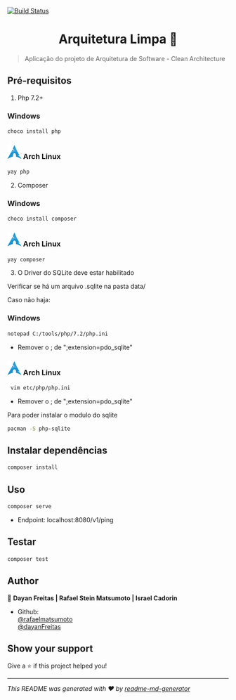 [![Build Status](https://travis-ci.com/rafaelmatsumoto/clean-architecture-php.svg?token=epmMNVLLvizSuJ7VzAhz&branch=master)](https://travis-ci.com/rafaelmatsumoto/clean-architecture-php)

<h1 align="center">Arquitetura Limpa 👋</h1>
<p>
</p>

> Aplicação do projeto de Arquitetura de Software - Clean Architecture

## Pré-requisitos

1. Php 7.2+
### Windows
```sh
choco install php
```

### ![Arch](https://github.com/JotaRandom/archlinux-artwork/blob/master/icons/archlinux-icon-crystal-16.svg) Arch Linux
```sh
yay php 
```

2. Composer

### Windows
```sh
choco install composer
```

### ![Arch](https://github.com/JotaRandom/archlinux-artwork/blob/master/icons/archlinux-icon-crystal-16.svg) Arch Linux
```sh
yay composer
```


3. O Driver do SQLite deve estar habilitado

Verificar se há um arquivo .sqlite na pasta data/

Caso não haja:

### Windows
```sh
notepad C:/tools/php/7.2/php.ini
```

- Remover o ; de ";extension=pdo_sqlite"

### ![Arch](https://github.com/JotaRandom/archlinux-artwork/blob/master/icons/archlinux-icon-crystal-16.svg) Arch Linux
```sh
 vim etc/php/php.ini
```

- Remover o ; de ";extension=pdo_sqlite"

Para poder instalar o modulo do sqlite

```sh
pacman -S php-sqlite 
```

## Instalar dependências

```sh
composer install
```

## Uso

```sh
composer serve
```

- Endpoint: localhost:8080/v1/ping

## Testar

```sh
composer test
```

## Author

👤 **Dayan Freitas | Rafael Stein Matsumoto | Israel Cadorin**

* Github:   
[@rafaelmatsumoto](https://github.com/rafaelmatsumoto)  
[@dayanFreitas](https://github.com/dayanFreitas)
## Show your support

Give a ⭐️ if this project helped you!

***
_This README was generated with ❤️ by [readme-md-generator](https://github.com/kefranabg/readme-md-generator)_
